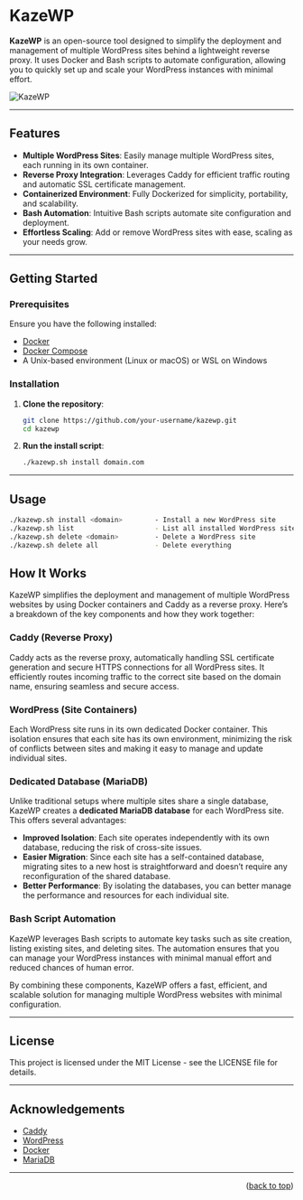 # **KazeWP**

**KazeWP** is an open-source tool designed to simplify the deployment and management of multiple WordPress sites behind a lightweight reverse proxy. It uses Docker and Bash scripts to automate configuration, allowing you to quickly set up and scale your WordPress instances with minimal effort.

![KazeWP](images/kazewp.png)


---

## **Features**

- **Multiple WordPress Sites**: Easily manage multiple WordPress sites, each running in its own container.
- **Reverse Proxy Integration**: Leverages Caddy for efficient traffic routing and automatic SSL certificate management.
- **Containerized Environment**: Fully Dockerized for simplicity, portability, and scalability.
- **Bash Automation**: Intuitive Bash scripts automate site configuration and deployment.
- **Effortless Scaling**: Add or remove WordPress sites with ease, scaling as your needs grow.

---

## **Getting Started**

### **Prerequisites**

Ensure you have the following installed:

- [Docker](https://www.docker.com/)
- [Docker Compose](https://docs.docker.com/compose/)
- A Unix-based environment (Linux or macOS) or WSL on Windows

### **Installation**

1. **Clone the repository**:
    ```bash
    git clone https://github.com/your-username/kazewp.git
    cd kazewp
    ```

2. **Run the install script**:
    ```bash
    ./kazewp.sh install domain.com
    ```

---

## **Usage**

   ```bash
   ./kazewp.sh install <domain>        - Install a new WordPress site
   ./kazewp.sh list                    - List all installed WordPress sites
   ./kazewp.sh delete <domain>         - Delete a WordPress site
   ./kazewp.sh delete all              - Delete everything
   ```

## **How It Works**

KazeWP simplifies the deployment and management of multiple WordPress websites by using Docker containers and Caddy as a reverse proxy. Here’s a breakdown of the key components and how they work together:

### **Caddy (Reverse Proxy)**
Caddy acts as the reverse proxy, automatically handling SSL certificate generation and secure HTTPS connections for all WordPress sites. It efficiently routes incoming traffic to the correct site based on the domain name, ensuring seamless and secure access.

### **WordPress (Site Containers)**
Each WordPress site runs in its own dedicated Docker container. This isolation ensures that each site has its own environment, minimizing the risk of conflicts between sites and making it easy to manage and update individual sites.

### **Dedicated Database (MariaDB)**
Unlike traditional setups where multiple sites share a single database, KazeWP creates a **dedicated MariaDB database** for each WordPress site. This offers several advantages:

- **Improved Isolation**: Each site operates independently with its own database, reducing the risk of cross-site issues.
- **Easier Migration**: Since each site has a self-contained database, migrating sites to a new host is straightforward and doesn’t require any reconfiguration of the shared database.
- **Better Performance**: By isolating the databases, you can better manage the performance and resources for each individual site.

### **Bash Script Automation**
KazeWP leverages Bash scripts to automate key tasks such as site creation, listing existing sites, and deleting sites. The automation ensures that you can manage your WordPress instances with minimal manual effort and reduced chances of human error.

By combining these components, KazeWP offers a fast, efficient, and scalable solution for managing multiple WordPress websites with minimal configuration.

---

## **License**

This project is licensed under the MIT License - see the LICENSE file for details.

---

## **Acknowledgements**

- [Caddy](https://caddyserver.com/)
- [WordPress](https://wordpress.org/)
- [Docker](https://www.docker.com/)
- [MariaDB](https://mariadb.org/)

---

<p align="right">(<a href="#top">back to top</a>)</p>
